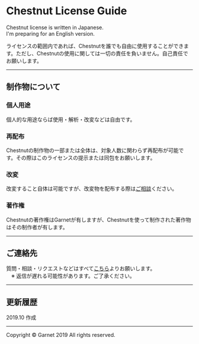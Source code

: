 # Chestnut License Guide

Chestnut license is written in Japanese.
<br>
I'm preparing for an English version.

ライセンスの範囲内であれば、Chestnutを誰でも自由に使用することができます。ただし、Chestnutの使用に関しては一切の責任を負いません。自己責任でお願いします。

---

## 制作物について

### **個人用途**

個人的な用途ならば使用・解析・改変などは自由です。

### **再配布**

Chestnutの制作物の一部または全体は、対象人数に関わらず再配布が可能です。その際はこのライセンスの提示または同包をお願いします。

### **改変**

改変すること自体は可能ですが、改変物を配布する際は[ご相談](#ご連絡先)ください。

### **著作権**

Chestnutの著作権はGarnetが有しますが、Chestnutを使って制作された著作物はその制作者が有します。

---

## ご連絡先

質問・相談・リクエストなどはすべて[こちら](https://github.com/Garnet3106/chestnut/blob/develop/docs/contact/index.md)よりお願いします。
<br>
　※ 返信が遅れる可能性があります。ご了承ください。

---

## 更新履歴

2019.10 作成

---

Copyright © Garnet 2019 All rights reserved.
